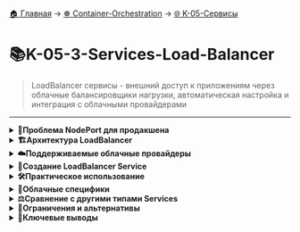 [🏠 Главная](../../README.md) → [☸️ Container-Orchestration](../../README.md#-container-orchestration) → [🌐 K-05-Сервисы](../../README.md#-k-05-сервисы)

# 📚K-05-3-Services-Load-Balancer
>LoadBalancer сервисы - внешний доступ к приложениям через облачные балансировщики нагрузки, автоматическая настройка и интеграция с облачными провайдерами

---

<details>
<summary><b>🎯Проблема NodePort для продакшена</b></summary>

---

## Ограничения NodePort во внешнем доступе

```
# С NodePort - множество точек входа
Node1: 192.168.1.70:30008   ← Приложение голосования
Node2: 192.168.1.71:30008   ← Тот же сервис, другой IP
Node3: 192.168.1.72:30008   ← Еще одна точка входа
Node4: 192.168.1.73:30008   ← И еще одна...

# Пользователям нужно давать 4 разных URL!
```

**Проблемы NodePort для продакшена:**
- ❌ **Множество IP-адресов** - пользователи не знают какой использовать
- ❌ **Нет единого домена** - сложно настроить DNS
- ❌ **Ручная балансировка** - нет автоматического распределения трафика
- ❌ **Нет health checks** - запросы могут отправляться на неработающие ноды

## Решение: LoadBalancer Service

```
# LoadBalancer создает единую точку входа
Пользователи → Load Balancer (example-vote.com) → Все ноды кластера
```

---

</details>

<details>
<summary><b>🏗️Архитектура LoadBalancer</b></summary>

---

## Как работает LoadBalancer

```bash
# LoadBalancer = облачный балансировщик + автоматическая настройка
Internet
    ↓
Cloud Load Balancer (external-IP)  ← Автоматически создается
    ↓
Service: LoadBalancer
    ↓
[Node1:30008, Node2:30008, Node3:30008, Node4:30008]
    ↓
[Pod A, Pod B, Pod C, Pod D]  ← Балансировка на двух уровнях
```

## Преимущества LoadBalancer

```
✅ Единый внешний IP/домен для пользователей
✅ Автоматическая настройка балансировщика
✅ Health checks и мониторинг
✅ Интеграция с облачной инфраструктурой
✅ Автомасштабирование под нагрузку
```

---

</details>

<details>
<summary><b>☁️Поддерживаемые облачные провайдеры</b></summary>

---

## Основные поддерживаемые платформы

```
# AWS
type: LoadBalancer → создает ELB (Elastic Load Balancer)

# Google Cloud Platform  
type: LoadBalancer → создает Cloud Load Balancer

# Microsoft Azure
type: LoadBalancer → создает Azure Load Balancer

# Alibaba Cloud
type: LoadBalancer → создает SLB (Server Load Balancer)
```

## Проверка поддержки

```
# Если провайдер не поддерживается:
type: LoadBalancer → ведет себя как type: NodePort

# Проверить в документации:
- OpenStack Cloud Provider
- VMware vSphere
- DigitalOcean
- Oracle Cloud Infrastructure
```

> ⚠️ **Важно:** LoadBalancer работает только с поддерживаемыми облачными провайдерами. В on-premise средах требуется дополнительная настройка.

---

</details>

<details>
<summary><b>📝Создание LoadBalancer Service</b></summary>

---

## Базовый манифест LoadBalancer

```
apiVersion: v1
kind: Service
metadata:
  name: vote-service
  labels:
    app: vote
spec:
  type: LoadBalancer        # ⚠️ Ключевое отличие!
  selector:
    app: vote-frontend      # Связь с Pod'ами приложения
  ports:
  - port: 80               # Порт балансировщика
    targetPort: 80         # Порт Pod'ов
    protocol: TCP
```

## Расширенная конфигурация

```
# С аннотациями для конкретного облачного провайдера
apiVersion: v1
kind: Service
metadata:
  name: result-service
  annotations:
    service.beta.kubernetes.io/aws-load-balancer-type: "nlb"
    cloud.google.com/load-balancer-type: "Internal"
spec:
  type: LoadBalancer
  selector:
    app: result-frontend
  ports:
  - name: http
    port: 80
    targetPort: 80
  - name: https
    port: 443
    targetPort: 443
```

---

</details>

<details>
<summary><b>🛠️Практическое использование</b></summary>

---

## Создание и мониторинг

```bash
# Создать LoadBalancer Service
kubectl apply -f service-loadbalancer.yaml

# Просмотреть Services (ждем EXTERNAL-IP)
kubectl get services -w

# Детальная информация
kubectl describe service vote-service

# Проверить балансировщик в облачной консоли
```

## Пример вывода kubectl get services

```
# Инициализация (внешний IP еще не назначен)
NAME           TYPE           CLUSTER-IP      EXTERNAL-IP   PORT(S)        AGE
vote-service   LoadBalancer   10.96.105.45    <pending>     80:30008/TCP   30s

# Готовность (внешний IP назначен)
NAME           TYPE           CLUSTER-IP      EXTERNAL-IP      PORT(S)        AGE
vote-service   LoadBalancer   10.96.105.45    34.107.100.200   80:30008/TCP   2m
```

## Тестирование доступа

```
# Использовать внешний IP для доступа
curl http://34.107.100.200

# Или настроить DNS запись
vote.example.com → 34.107.100.200
```

---

</details>

<details>
<summary><b>🔧Облачные специфики</b></summary>

---

## AWS специфичные аннотации

```
apiVersion: v1
kind: Service
metadata:
  name: vote-service
  annotations:
    service.beta.kubernetes.io/aws-load-balancer-type: "nlb"
    service.beta.kubernetes.io/aws-load-balancer-ssl-cert: "arn:aws:acm..."
    service.beta.kubernetes.io/aws-load-balancer-backend-protocol: "http"
spec:
  type: LoadBalancer
  # ...
```

## GCP специфичные аннотации

```
apiVersion: v1
kind: Service
metadata:
  name: vote-service
  annotations:
    cloud.google.com/load-balancer-type: "Internal"
    networking.gke.io/load-balancer-type: "Internal"
spec:
  type: LoadBalancer
  # ...
```

## Azure специфичные аннотации

```
apiVersion: v1
kind: Service
metadata:
  name: vote-service
  annotations:
    service.beta.kubernetes.io/azure-load-balancer-internal: "true"
    service.beta.kubernetes.io/azure-load-balancer-ipv4: "10.240.0.25"
spec:
  type: LoadBalancer
  # ...
```

---

</details>

<details>
<summary><b>⚖️Сравнение с другими типами Services</b></summary>

---

## Когда использовать каждый тип

```
# ClusterIP - внутренняя коммуникация
Микросервисы, БД, кэши → type: ClusterIP

# NodePort - разработка и тестирование  
Локальный доступ, демо → type: NodePort

# LoadBalancer - продакшен внешних сервисов
Публичные приложения, API → type: LoadBalancer
```

## Иерархия Services

```
# LoadBalancer включает функциональность всех типов:
LoadBalancer → имеет внешний IP
    ↓
NodePort → открывает порты на нодах  
    ↓
ClusterIP → имеет внутренний IP для сервис-дискавери
```

---

</details>

<details>
<summary><b>🚫Ограничения и альтернативы</b></summary>

---

## Ограничения LoadBalancer

```
❌ Только для поддерживаемых облачных провайдеров
❌ Стоимость облачного балансировщика
❌ Один LoadBalancer на Service (может быть дорого)
❌ Ограниченная кастомизация через аннотации
❌ Нет advanced routing (path-based, host-based)
```

## Альтернативы для on-premise

```
# MetalLB - LoadBalancer для bare-metal
kubectl apply -f https://raw.githubusercontent.com/metallb/metallb/v0.13.7/config/manifests/metallb-native.yaml

# Ingress Controller + NodePort
nginx-ingress, traefik, haproxy-ingress

# External Load Balancer + NodePort
HAProxy, Nginx, F5 BIG-IP
```

---

</details>

<details>
<summary><b>🎯Ключевые выводы</b></summary>

---

## Преимущества LoadBalancer

```
✅ Автоматическая настройка облачного балансировщика
✅ Единая точка входа для пользователей
✅ Интеграция с health checks и мониторингом
✅ Поддержка SSL/TLS терминации
✅ Автомасштабирование под нагрузку
```

## Best Practices

1. **📌 Используйте для публичных сервисов** - веб-приложения, API
2. **📌 Настройте DNS записи** - вместо прямых IP адресов
3. **📌 Мониторьте стоимость** - облачные балансировщики могут быть дорогими
4. **📌 Используйте аннотации** для кастомизации под конкретный облачный провайдер
5. **📌 Рассмотрите Ingress** для advanced routing и множества сервисов

## Практические сценарии

```
✅ Публичное веб-приложение → LoadBalancer
✅ Внутренний микросервис → ClusterIP  
✅ Разработка/тестирование → NodePort
✅ Множество сервисов с routing → Ingress
```

> 💡 **Совет:** Для окружений без облачного провайдера используйте MetalLB или комбинацию Ingress Controller + NodePort.

---

</details>